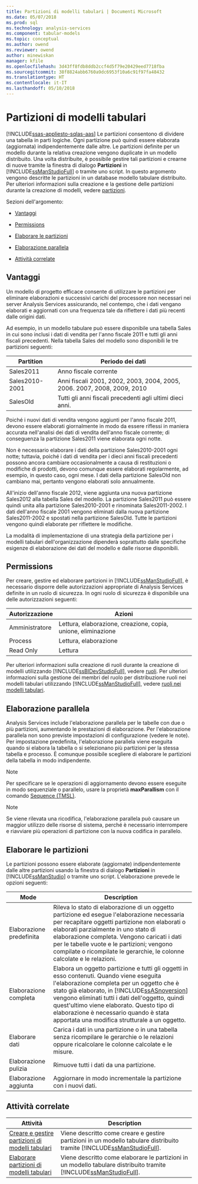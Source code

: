 ```yaml
---
title: Partizioni di modelli tabulari | Documenti Microsoft
ms.date: 05/07/2018
ms.prod: sql
ms.technology: analysis-services
ms.component: tabular-models
ms.topic: conceptual
ms.author: owend
ms.reviewer: owend
author: minewiskan
manager: kfile
ms.openlocfilehash: 3d43ff8fdb8ddb2ccf4d5f79e20429eed7718fba
ms.sourcegitcommit: 38f8824abb6760a9dc6953f10a6c91f97fa48432
ms.translationtype: HT
ms.contentlocale: it-IT
ms.lasthandoff: 05/10/2018
---
```

# <a name="tabular-model-partitions"></a>Partizioni di modelli tabulari 
[!INCLUDE[ssas-appliesto-sqlas-aas](../../includes/ssas-appliesto-sqlas-aas.md)]
  Le partizioni consentono di dividere una tabella in parti logiche. Ogni partizione può quindi essere elaborata (aggiornata) indipendentemente dalle altre. Le partizioni definite per un modello durante la relativa creazione vengono duplicate in un modello distribuito. Una volta distribuite, è possibile gestire tali partizioni e crearne di nuove tramite la finestra di dialogo **Partizioni** in [!INCLUDE[ssManStudioFull](../../includes/ssmanstudiofull-md.md)] o tramite uno script. In questo argomento vengono descritte le partizioni in un database modello tabulare distribuito. Per ulteriori informazioni sulla creazione e la gestione delle partizioni durante la creazione di modelli, vedere [partizioni](../../analysis-services/tabular-models/partitions-ssas-tabular.md).  
  
 Sezioni dell'argomento:  
  
-   [Vantaggi](#bkmk_benefits)  
  
-   [Permissions](#bkmk_permissions)  
  
-   [Elaborare le partizioni](#bkmk_process_partitions)  
  
-   [Elaborazione parallela](#bkmk_parallelProc)  
  
-   [Attività correlate](#bkmk_related_tasks)  
  
##  <a name="bkmk_benefits"></a> Vantaggi  
 Un modello di progetto efficace consente di utilizzare le partizioni per eliminare elaborazioni e successivi carichi del processore non necessari nei server Analysis Services assicurando, nel contempo, che i dati vengano elaborati e aggiornati con una frequenza tale da riflettere i dati più recenti dalle origini dati.  
  
 Ad esempio, in un modello tabulare può essere disponibile una tabella Sales in cui sono inclusi i dati di vendita per l'anno fiscale 2011 e tutti gli anni fiscali precedenti. Nella tabella Sales del modello sono disponibili le tre partizioni seguenti:  
  
|Partition|Periodo dei dati|  
|---------------|---------------|  
|Sales2011|Anno fiscale corrente|  
|Sales2010-2001|Anni fiscali 2001, 2002, 2003, 2004, 2005, 2006. 2007, 2008, 2009, 2010|  
|SalesOld|Tutti gli anni fiscali precedenti agli ultimi dieci anni.|  
  
 Poiché i nuovi dati di vendita vengono aggiunti per l'anno fiscale 2011, devono essere elaborati giornalmente in modo da essere riflessi in maniera accurata nell'analisi dei dati di vendita dell'anno fiscale corrente; di conseguenza la partizione Sales2011 viene elaborata ogni notte.  
  
 Non è necessario elaborare i dati della partizione Sales2010-2001 ogni notte; tuttavia, poiché i dati di vendita per i dieci anni fiscali precedenti possono ancora cambiare occasionalmente a causa di restituzioni o modifiche di prodotti, devono comunque essere elaborati regolarmente, ad esempio, in questo caso, ogni mese. I dati della partizione SalesOld non cambiano mai, pertanto vengono elaborati solo annualmente.  
  
 All'inizio dell'anno fiscale 2012, viene aggiunta una nuova partizione Sales2012 alla tabella Sales del modello. La partizione Sales2011 può essere quindi unita alla partizione Sales2010-2001 e rinominata Sales2011-2002. I dati dell'anno fiscale 2001 vengono eliminati dalla nuova partizione Sales2011-2002 e spostati nella partizione SalesOld. Tutte le partizioni vengono quindi elaborate per riflettere le modifiche.  
  
 La modalità di implementazione di una strategia della partizione per i modelli tabulari dell'organizzazione dipenderà soprattutto dalle specifiche esigenze di elaborazione dei dati del modello e dalle risorse disponibili.  
  
##  <a name="bkmk_permissions"></a> Permissions  
 Per creare, gestire ed elaborare partizioni in [!INCLUDE[ssManStudioFull](../../includes/ssmanstudiofull-md.md)], è necessario disporre delle autorizzazioni appropriate di Analysis Services definite in un ruolo di sicurezza. In ogni ruolo di sicurezza è disponibile una delle autorizzazioni seguenti:  
  
|Autorizzazione|Azioni|  
|----------------|-------------|  
|Amministratore|Lettura, elaborazione, creazione, copia, unione, eliminazione|  
|Process|Lettura, elaborazione|  
|Read Only|Lettura|  
  
 Per ulteriori informazioni sulla creazione di ruoli durante la creazione di modelli utilizzando [!INCLUDE[ssBIDevStudioFull](../../includes/ssbidevstudiofull-md.md)], vedere [ruoli](../../analysis-services/tabular-models/roles-ssas-tabular.md). Per ulteriori informazioni sulla gestione dei membri del ruolo per distribuzione ruoli nei modelli tabulari utilizzando [!INCLUDE[ssManStudioFull](../../includes/ssmanstudiofull-md.md)], vedere [ruoli nei modelli tabulari](../../analysis-services/tabular-models/tabular-model-roles-ssas-tabular.md).  
  
##  <a name="bkmk_parallelProc"></a> Elaborazione parallela  
Analysis Services include l'elaborazione parallela per le tabelle con due o più partizioni, aumentando le prestazioni di elaborazione. Per l'elaborazione parallela non sono previste impostazioni di configurazione (vedere le note). Per impostazione predefinita, l'elaborazione parallela viene eseguita quando si elabora la tabella o si selezionano più partizioni per la stessa tabella e processo. È comunque possibile scegliere di elaborare le partizioni della tabella in modo indipendente.  
  
> [!NOTE]  
>  Per specificare se le operazioni di aggiornamento devono essere eseguite in modo sequenziale o parallelo, usare la proprietà **maxParallism** con il comando [Sequence (TMSL)](../../analysis-services/tabular-models-scripting-language-commands/sequence-command-tmsl.md).

> [!NOTE]  
>  Se viene rilevata una ricodifica, l'elaborazione parallela può causare un maggior utilizzo delle risorse di sistema, perché è necessario interrompere e riavviare più operazioni di partizione con la nuova codifica in parallelo.  
  
##  <a name="bkmk_process_partitions"></a> Elaborare le partizioni  
 Le partizioni possono essere elaborate (aggiornate) indipendentemente dalle altre partizioni usando la finestra di dialogo **Partizioni** in [!INCLUDE[ssManStudio](../../includes/ssmanstudio-md.md)] o tramite uno script. L'elaborazione prevede le opzioni seguenti:  
  
|Mode|Description|  
|----------|-----------------|  
|Elaborazione predefinita|Rileva lo stato di elaborazione di un oggetto partizione ed esegue l'elaborazione necessaria per recapitare oggetti partizione non elaborati o elaborati parzialmente in uno stato di elaborazione completa. Vengono caricati i dati per le tabelle vuote e le partizioni; vengono compilate o ricompilate le gerarchie, le colonne calcolate e le relazioni.|  
|Elaborazione completa|Elabora un oggetto partizione e tutti gli oggetti in esso contenuti. Quando viene eseguita l'elaborazione completa per un oggetto che è stato già elaborato, in [!INCLUDE[ssASnoversion](../../includes/ssasnoversion-md.md)] vengono eliminati tutti i dati dell'oggetto, quindi quest'ultimo viene elaborato. Questo tipo di elaborazione è necessario quando è stata apportata una modifica strutturale a un oggetto.|  
|Elaborare dati|Carica i dati in una partizione o in una tabella senza ricompilare le gerarchie o le relazioni oppure ricalcolare le colonne calcolate e le misure.|  
|Elaborazione pulizia|Rimuove tutti i dati da una partizione.|  
|Elaborazione aggiunta|Aggiornare in modo incrementale la partizione con i nuovi dati.|  
  
##  <a name="bkmk_related_tasks"></a> Attività correlate  
  
|Attività|Description|  
|----------|-----------------|  
|[Creare e gestire partizioni di modelli tabulari](../../analysis-services/tabular-models/create-and-manage-tabular-model-partitions-ssas-tabular.md)|Viene descritto come creare e gestire partizioni in un modello tabulare distribuito tramite [!INCLUDE[ssManStudioFull](../../includes/ssmanstudiofull-md.md)].|  
|[Elaborare partizioni di modelli tabulari](../../analysis-services/tabular-models/process-tabular-model-partitions-ssas-tabular.md)|Viene descritto come elaborare le partizioni in un modello tabulare distribuito tramite [!INCLUDE[ssManStudioFull](../../includes/ssmanstudiofull-md.md)].|  
  
  
